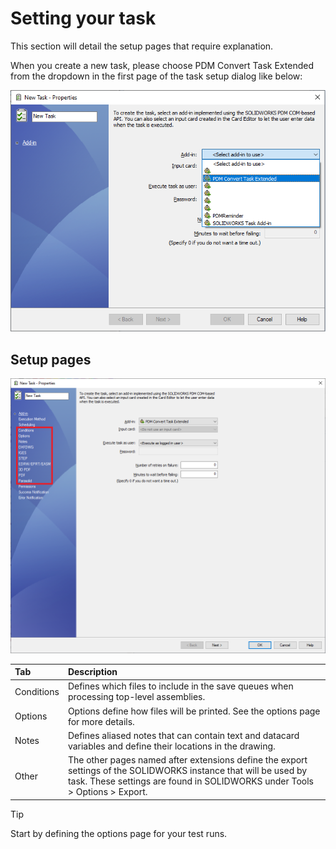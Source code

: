 
# Setting your task

This section will detail the setup pages that require explanation.

When you create a new task, please choose PDM Convert Task Extended from the dropdown in the first page of the task setup dialog like below: 

<p align="center">
  <img src="../images/newtask.png" alt="New Task" width="800">
</p>

## Setup pages

<p align="center">
  <img src="../images/tabs.png" alt="Tabs" width="800">
</p>

|Tab|Description|
|:---|:---|
|Conditions|Defines which files to include in the save queues when processing top-level assemblies.|
|Options|Options define how files will be printed. See the options page for more details.|
|Notes|Defines aliased notes that can contain text and datacard variables and define their locations in the drawing.|
|Other|The other pages named after extensions define the export settings of the SOLIDWORKS instance that will be used by task. These settings are found in SOLIDWORKS under Tools > Options > Export.|


> [!TIP]
> Start by defining the options page for your test runs.